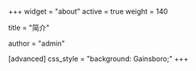 +++
widget = "about"
active = true
weight = 140

title = "简介"

author = "admin"
  
[advanced]
  css_style = "background: Gainsboro;"
+++
